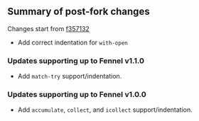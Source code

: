 ## Summary of post-fork changes

Changes start from [f357132](https://github.com/jaawerth/fennel.vim/commit/f357132315305665352c28c8f43bc9c7a8d74d84)

* Add correct indentation for `with-open`

### Updates supporting up to Fennel v1.1.0

* Add `match-try` support/indentation.

### Updates supporting up to Fennel v1.0.0

* Add `accumulate`, `collect`, and `icollect` support/indentation.

